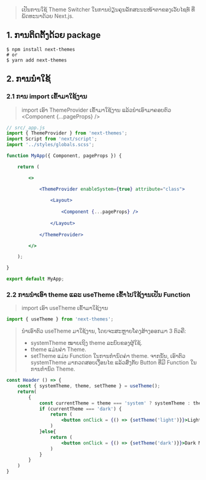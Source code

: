>ເປັນການໃຊ້ Theme Switcher ໃນການປ່ຽນຄຸນລັກສະນະໜ້າຕາຂອງເວັບໄຊທ໌ ທີ່ພັດທະນາດ້ວຍ Next.js.

## 1. ການຕິດຕັ້ງດ້ວຍ package

```shell
$ npm install next-themes
# or
$ yarn add next-themes
```
## 2. ການນຳໃຊ້

### 2.1 ການ import ເຂົ້າມາໃຊ້ງານ

> import ເອົາ ThemeProvider ເຂົ້າມາໃຊ້ງານ ແລ້ວນຳເອົາມາຄອບຕົວ <Component {...pageProps} />

```jsx
// src/_app.js
import { ThemeProvider } from 'next-themes';
import Script from 'next/script';
import '../styles/globals.scss';

function MyApp({ Component, pageProps }) {

	return (

		<>

			<ThemeProvider enableSystem={true} attribute="class">
			
				<Layout>
				
					<Component {...pageProps} />
				
				</Layout>
			
			</ThemeProvider>

		</>

	);

}

export default MyApp;
```

### 2.2 ການນຳເອົາ theme ແລະ useTheme ເຂົ້າໄປໃຊ້ງານເປັນ Function

> import ເອົາ useTheme ເຂົ້າມາໃຊ້ງານ

```jsx
import { useTheme } from 'next-themes';
```

> ນຳເອົາຕົວ useTheme ມາໃຊ້ງານ, ໂດຍຈະສະຫຼາຍໂຄງສ້າງອອກມາ 3 ຕົວຄື:
> - systemTheme ໝາຍເຖິງ theme ລະບົບຂອງຜູ້ໃຊ້.
> - theme ແມ່ນຄ່າ Theme.
> - setTheme ແມ່ນ Function ໃນການກຳນົດຄ່າ theme.
> ຈາກນັ້ນ, ເອົາຕົວ systemTheme ມາກວດສອບເງື່ອນໄຂ ແລ້ວສົ່ງກັບ Button ທີ່ມີ Function ໃນການກຳນົດ Theme.

```jsx
const Header () => {
	const { systemTheme, theme, setTheme } = useTheme();
	return(
		{
			const currentTheme = theme === 'system' ? systemTheme : theme;
			if (currentTheme === 'dark') {
				return (
					<button onClick = {() => {setTheme('light')}}>Light Mode</button>
				)
			}else{
				return (
					<button onClick = {() => {setTheme('dark')}}>Dark Mode</button>
				)
			}
		}
	)
}
```

